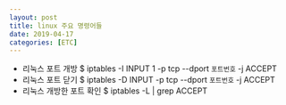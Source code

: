 ```yaml
---
layout: post
title: linux 주요 명령어들 
date: 2019-04-17
categories: [ETC]
---
```


* 리눅스 포트 개방
$ iptables -I INPUT 1 -p tcp --dport `포트번호` -j ACCEPT
* 리눅스 포트 닫기
$ iptables -D INPUT -p tcp --dport `포트번호` -j ACCEPT
* 리눅스 개방한 포트 확인
$ iptables -L | grep ACCEPT
